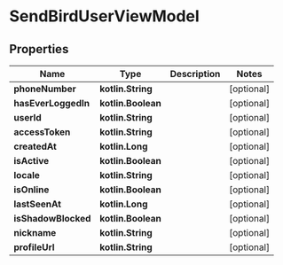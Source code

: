 
# SendBirdUserViewModel

## Properties
Name | Type | Description | Notes
------------ | ------------- | ------------- | -------------
**phoneNumber** | **kotlin.String** |  |  [optional]
**hasEverLoggedIn** | **kotlin.Boolean** |  |  [optional]
**userId** | **kotlin.String** |  |  [optional]
**accessToken** | **kotlin.String** |  |  [optional]
**createdAt** | **kotlin.Long** |  |  [optional]
**isActive** | **kotlin.Boolean** |  |  [optional]
**locale** | **kotlin.String** |  |  [optional]
**isOnline** | **kotlin.Boolean** |  |  [optional]
**lastSeenAt** | **kotlin.Long** |  |  [optional]
**isShadowBlocked** | **kotlin.Boolean** |  |  [optional]
**nickname** | **kotlin.String** |  |  [optional]
**profileUrl** | **kotlin.String** |  |  [optional]



